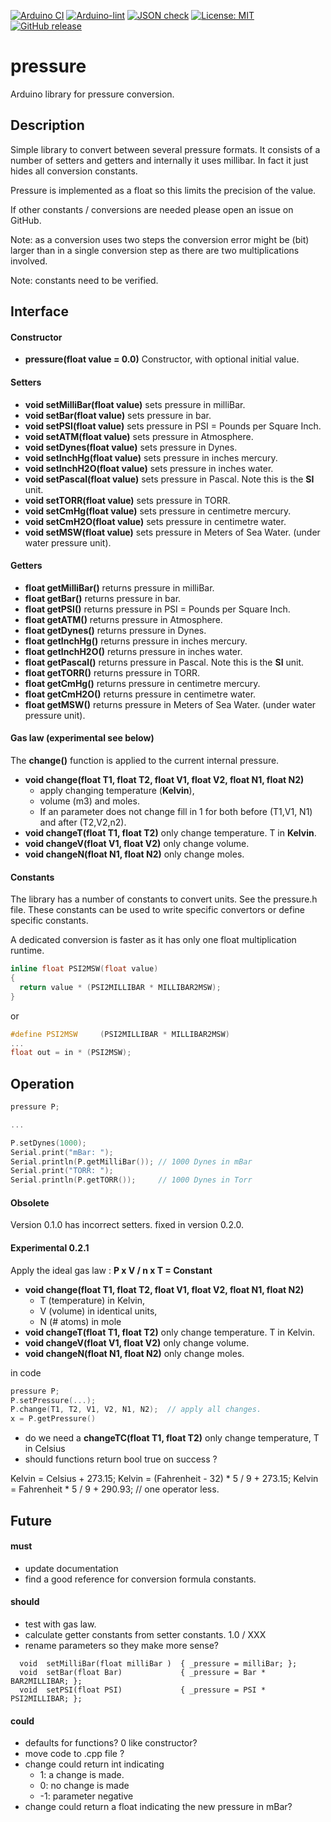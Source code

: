
[![Arduino CI](https://github.com/RobTillaart/pressure/workflows/Arduino%20CI/badge.svg)](https://github.com/marketplace/actions/arduino_ci)
[![Arduino-lint](https://github.com/RobTillaart/pressure/actions/workflows/arduino-lint.yml/badge.svg)](https://github.com/RobTillaart/pressure/actions/workflows/arduino-lint.yml)
[![JSON check](https://github.com/RobTillaart/pressure/actions/workflows/jsoncheck.yml/badge.svg)](https://github.com/RobTillaart/pressure/actions/workflows/jsoncheck.yml)
[![License: MIT](https://img.shields.io/badge/license-MIT-green.svg)](https://github.com/RobTillaart/pressure/blob/master/LICENSE)
[![GitHub release](https://img.shields.io/github/release/RobTillaart/pressure.svg?maxAge=3600)](https://github.com/RobTillaart/pressure/releases)


# pressure

Arduino library for pressure conversion.


## Description

Simple library to convert between several pressure formats.
It consists of a number of setters and getters and internally it uses millibar. 
In fact it just hides all conversion constants.

Pressure is implemented as a float so this limits the precision of the value.

If other constants / conversions are needed please open an issue on GitHub.

Note: as a conversion uses two steps the conversion error might be (bit) larger 
than in a single conversion step as there are two multiplications involved.

Note: constants need to be verified.


## Interface


#### Constructor

- **pressure(float value = 0.0)** Constructor, with optional initial value.


#### Setters

- **void setMilliBar(float value)** sets pressure in milliBar.
- **void setBar(float value)** sets pressure in bar.
- **void setPSI(float value)** sets pressure in PSI = Pounds per Square Inch.
- **void setATM(float value)** sets pressure in Atmosphere.
- **void setDynes(float value)** sets pressure in Dynes.
- **void setInchHg(float value)** sets pressure in inches mercury.
- **void setInchH2O(float value)** sets pressure in inches water.
- **void setPascal(float value)** sets pressure in Pascal. Note this is the **SI** unit.
- **void setTORR(float value)** sets pressure in TORR.
- **void setCmHg(float value)** sets pressure in centimetre mercury.
- **void setCmH2O(float value)** sets pressure in centimetre water.
- **void setMSW(float value)** sets pressure in Meters of Sea Water. (under water pressure unit).


#### Getters

- **float getMilliBar()** returns pressure in milliBar.
- **float getBar()** returns pressure in bar.
- **float getPSI()** returns pressure in PSI = Pounds per Square Inch.
- **float getATM()** returns pressure in Atmosphere.
- **float getDynes()** returns pressure in Dynes.
- **float getInchHg()** returns pressure in inches mercury.
- **float getInchH2O()** returns pressure in inches water.
- **float getPascal()** returns pressure in Pascal. Note this is the **SI** unit.
- **float getTORR()** returns pressure in TORR.
- **float getCmHg()** returns pressure in centimetre mercury.
- **float getCmH2O()** returns pressure in centimetre water.
- **float getMSW()** returns pressure in Meters of Sea Water. (under water pressure unit).


#### Gas law (experimental see below)

The **change()** function is applied to the current internal pressure.

- **void change(float T1, float T2, float V1, float V2, float N1, float N2)**
  - apply changing temperature (**Kelvin**), 
  - volume (m3) and moles.
  - If an parameter does not change fill in 1 for both before (T1,V1, N1) and after (T2,V2,n2).
- **void changeT(float T1, float T2)** only change temperature. T in **Kelvin**.
- **void changeV(float V1, float V2)** only change volume.
- **void changeN(float N1, float N2)** only change moles.


#### Constants

The library has a number of constants to convert units. See the pressure.h file.
These constants can be used to write specific convertors or define specific constants.

A dedicated conversion is faster as it has only one float multiplication runtime.


```cpp
inline float PSI2MSW(float value)
{
  return value * (PSI2MILLIBAR * MILLIBAR2MSW);
}
```

or
```cpp 
#define PSI2MSW     (PSI2MILLIBAR * MILLIBAR2MSW)
...
float out = in * (PSI2MSW);
```


## Operation

```cpp
pressure P;

...

P.setDynes(1000);
Serial.print("mBar: ");
Serial.println(P.getMilliBar()); // 1000 Dynes in mBar
Serial.print("TORR: ");
Serial.println(P.getTORR());     // 1000 Dynes in Torr
```

#### Obsolete

Version 0.1.0 has incorrect setters. fixed in version 0.2.0.


#### Experimental 0.2.1

Apply the ideal gas law : **P x V / n x T = Constant**

- **void change(float T1, float T2, float V1, float V2, float N1, float N2)**
  - T (temperature) in Kelvin,
  - V (volume) in identical units, 
  - N (# atoms) in mole
- **void changeT(float T1, float T2)** only change temperature. T in Kelvin.
- **void changeV(float V1, float V2)** only change volume.
- **void changeN(float N1, float N2)** only change moles.

in code
```cpp
pressure P;    
P.setPressure(...);
P.change(T1, T2, V1, V2, N1, N2);  // apply all changes.  
x = P.getPressure()
```

- do we need a **changeTC(float T1, float T2)** only change temperature, T in Celsius
- should functions return bool true on success ?

Kelvin = Celsius + 273.15;
Kelvin = (Fahrenheit - 32) \* 5 / 9 + 273.15;
Kelvin = Fahrenheit \* 5 / 9 + 290.93;  // one operator less.


## Future

#### must
- update documentation
- find a good reference for conversion formula constants.


#### should
- test with gas law.
- calculate getter constants from setter constants.    1.0 / XXX
- rename parameters so they make more sense?
```
  void  setMilliBar(float milliBar )  { _pressure = milliBar; };
  void  setBar(float Bar)             { _pressure = Bar * BAR2MILLIBAR; };
  void  setPSI(float PSI)             { _pressure = PSI * PSI2MILLIBAR; };
```



#### could
- defaults for functions?  0 like constructor?
- move code to .cpp file ?
- change could return int indicating 
  -  1: a change is made.
  -  0: no change is made
  - -1: parameter negative
- change could return a float indicating the new pressure in mBar?

